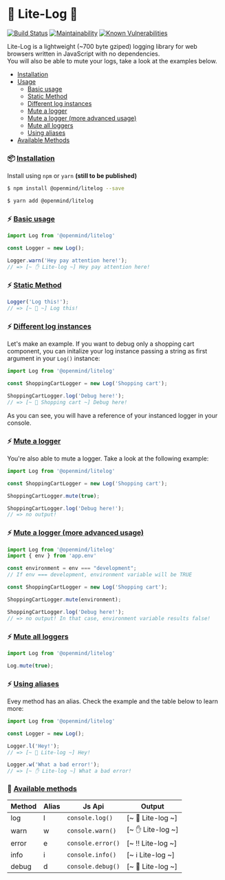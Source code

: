 # 👀 Lite-Log 👀

[![Build Status](https://travis-ci.org/micheleriva/lite-log.js.svg?branch=master)](https://travis-ci.org/micheleriva/lite-log.js)
[![Maintainability](https://api.codeclimate.com/v1/badges/b97de7b0fb25f63253dc/maintainability)](https://codeclimate.com/github/micheleriva/lite-log.js/maintainability)
[![Known Vulnerabilities](https://snyk.io/test/github/micheleriva/lite-log.js/badge.svg?targetFile=package.json)](https://snyk.io/test/github/micheleriva/lite-log.js?targetFile=package.json)

Lite-Log is a lightweight (~700 byte gziped) logging library for web browsers written in JavaScript with no dependencies. <br />
You will also be able to mute your logs, take a look at the examples below.

- [Installation](#-installation)
- [Usage](#!)
    - [Basic usage](#%EF%B8%8F-basic-usage)
    - [Static Method](#%EF%B8%8F-static-method)
    - [Different log instances](#%EF%B8%8F-different-log-instances)
    - [Mute a logger](#mute-a-logger)
    - [Mute a logger (more advanced usage)](#%EF%B8%8F-mute-a-logger-more-advanced-usage)
    - [Mute all loggers](#%EF%B8%8F-mute-all-loggers)
    - [Using aliases](#%EF%B8%8F-using-aliases)
- [Available Methods](#--available-methods)

### 📦 [Installation](#installation)

Install using `npm` or `yarn` **(still to be published)**
```bash
$ npm install @openmind/litelog --save
```

```bash
$ yarn add @openmind/litelog
```

### ⚡️ [Basic usage](#basic-usage)
```js
import Log from '@openmind/litelog'

const Logger = new Log();

Logger.warn('Hey pay attention here!');
// => [~ ✋ Lite-log ~] Hey pay attention here!
```

### ⚡️ [Static Method](#static-method)
```js
Logger('Log this!');
// => [~ 👀 ~] Log this!
```

### ⚡️ [Different log instances](#different-log-instances)
Let's make an example. If you want to debug only a shopping cart component, you can initalize your log instance passing a string as first argument in your `Log()` instance:
```js
import Log from '@openmind/litelog'

const ShoppingCartLogger = new Log('Shopping cart');

ShoppingCartLogger.log('Debug here!');
// => [~ 👀 Shopping cart ~] Debug here!
```
As you can see, you will have a reference of your instanced logger in your console.

### ⚡️ [Mute a logger](#mute-a-logger)
You're also able to mute a logger. Take a look at the following example:
```js
import Log from '@openmind/litelog'

const ShoppingCartLogger = new Log('Shopping cart');

ShoppingCartLogger.mute(true);

ShoppingCartLogger.log('Debug here!');
// => no output!
```

### ⚡️ [Mute a logger (more advanced usage)](#mute-a-logger-more-advanced-usage)
```js
import Log from '@openmind/litelog'
import { env } from 'app.env'

const environment = env === "development";
// If env === development, environment variable will be TRUE

const ShoppingCartLogger = new Log('Shopping cart');

ShoppingCartLogger.mute(environment);

ShoppingCartLogger.log('Debug here!');
// => no output! In that case, environment variable results false!
```

### ⚡️ [Mute all loggers](#mute-all-loggers)
```js
import Log from '@openmind/litelog'

Log.mute(true);
```

### ⚡️ [Using aliases](#using-aliases)

Evey method has an alias. Check the example and the table below to learn more:
```javascript
import Log from '@openmind/litelog'

const Logger = new Log();

Logger.l('Hey!');
// => [~ 👀 Lite-log ~] Hey!

Logger.w('What a bad error!');
// => [~ ✋ Lite-log ~] What a bad error!

```

### 🚀  [Available methods](#available-methods)

| Method   | Alias | Js Api               | Output 
| -------- | ----- | -------------------- | ------
| log      | l     | `console.log()`      | [~ 👀 Lite-log ~]
| warn     | w     | `console.warn()`     | [~ ✋ Lite-log ~]
| error    | e     | `console.error()`    | [~ ‼️ Lite-log ~]
| info     | i     | `console.info()`     | [~ ℹ️ Lite-log ~]
| debug    | d     | `console.debug()`    | [~ 🐛 Lite-log ~]

